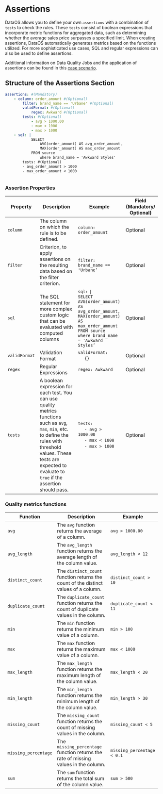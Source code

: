 # **Assertions**

DataOS allows you to define your own `assertions` with a combination of `tests` to check the rules. These `tests` consist of boolean expressions that incorporate metric functions for aggregated data, such as determining whether the average sales price surpasses a specified limit. When creating assertions, DataOS automatically generates metrics based on the functions utilized. For more sophisticated use cases, SQL and regular expressions can also be used to define assertions. 

Additional information on Data Quality Jobs and the application of assertions can be found in this [case scenario](../Case%20Scenario/Data%20Quality%20Jobs%20(Assertions).md).

## **Structure of the Assertions Section**

```yaml
assertions: #(Mandatory)
	- column: order_amount #(Optional)
		filter: brand_name == 'Urbane' #(Optional)
		validFormat: #(Optional)
			regex: Awkward #(Optional)
		tests: #(Optional)
			- avg > 1000.00
			- max < 1000
			- max > 1000
	- sql: | 
			SELECT
				AVG(order_amount) AS avg_order_amount,
				MAX(order_amount) AS max_order_amount
			FROM source
				where brand_name = 'Awkward Styles' 
		tests: #(Optional)
	    - avg_order_amount > 1000
	    - max_order_amount < 1000
		
```

### **Assertion Properties**

| Property | Description | Example | Field (Mandatory/ Optional) |
| --- | --- | --- | --- |
| `column` | The column on which the rule is to be defined. | `column: order_amount` | Optional |
| `filter` | Criterion, to apply assertions on the resulting data based on the filter criterion. | `filter: brand_name == 'Urbane’` | Optional |
| `sql` | The SQL statement for more complex custom logic that can be evaluated with computed columns | `sql:` `\|` <br>`SELECT` <br> `AVG(order_amount) AS avg_order_amount,` <br> `MAX(order_amount) AS max_order_amount` <br> `FROM source` <br> `where brand_name = 'Awkward Styles’` | Optional |
| `validFormat` | Validation Format | `validFormat:` <br>&nbsp;&nbsp;&nbsp;&nbsp; `{}` | Optional |
| `regex` | Regular Expressions | `regex: Awkward`  | Optional |
| `tests` | A boolean expression for each test. You can use quality metrics functions such as `avg`, `max`, `min`, etc. to define the rules with threshold values. These tests are expected to evaluate to `true` if the assertion should pass. | `tests:` <br>&nbsp;&nbsp;&nbsp;&nbsp; `- avg > 1000.00` <br>&nbsp;&nbsp;&nbsp;&nbsp; `- max < 1000` <br>&nbsp;&nbsp;&nbsp;&nbsp; `- max > 1000` | Optional |

### **Quality metrics functions**

| Function | Description | Example |
| --- | --- | --- |
| `avg` | The `avg` function returns the average of a column. | `avg > 1000.00` |
| `avg_length` | The `avg_length` function returns the average length of the column value. | `avg_length < 12` |
| `distinct_count` | The `distinct_count` function returns the count of the distinct values of a column. | `distinct_count > 10` |
| `duplicate_count` | The `duplicate_count` function returns the count of duplicate values in the column. | `duplicate_count < 11` |
| `min` | The `min` function returns the minimum value of a column. | `min > 100` |
| `max` | The `max` function returns the maximum value of a column. | `max < 1000` |
| `max_length` | The `max_length` function returns the maximum length of the column value. | `max_length < 20` |
| `min_length` | The `min_length` function returns the minimum length of the column value. | `min_length > 30` |
| `missing_count` | The `missing_count` function returns the count of missing values in the column. | `missing_count < 5` |
| `missing_percentage` | The `missing_percentage` function returns the rate of missing values in the column. | `missing_percentage < 0.1` |
| `sum` | The `sum` function returns the total sum of the column value. | `sum > 500` |
